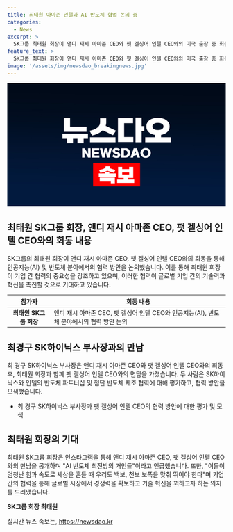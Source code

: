 ```yaml
---
title: 최태원 아마존 인텔과 AI 반도체 협업 논의 중
categories:
  - News
excerpt: >
  SK그룹 최태원 회장이 앤디 재시 아마존 CEO와 팻 겔싱어 인텔 CEO와의 미국 출장 중 회동을 통해 AI와 반도체 분야의 협업 방안을 논의했다. 최근 아마존이 자체 AI 반도체 개발에 집중하고 있는 가운데, SK그룹과의 협력 가능성이 주목받고 있다. 또한, SK하이닉스와 인텔의 반도체 파트너십을 평가하고 첨단 반도체 제조 협력을 확대하기 위한 방안을 모색했다. 최 회장은 이들과의 만남을 통해 미래 기술 발전에 대한 열정을 나타내며 국내 기업들의 세계 무대 진출을 기대했다.
feature_text: >
  SK그룹 최태원 회장이 앤디 재시 아마존 CEO와 팻 겔싱어 인텔 CEO와의 미국 출장 중 회동을 통해 AI와 반도체 분야의 협업 방안을 논의했다. 최근 아마존이 자체 AI 반도체 개발에 집중하고 있는 가운데, SK그룹과의 협력 가능성이 주목받고 있다. 또한, SK하이닉스와 인텔의 반도체 파트너십을 평가하고 첨단 반도체 제조 협력을 확대하기 위한 방안을 모색했다. 최 회장은 이들과의 만남을 통해 미래 기술 발전에 대한 열정을 나타내며 국내 기업들의 세계 무대 진출을 기대했다.
image: '/assets/img/newsdao_breakingnews.jpg'
---
```


<p><img src="/assets/img/newsdao_breakingnews.jpg" alt="pcversion 속보" /></p>

<h2 data-ke-size="size26">최태원 SK그룹 회장, 앤디 재시 아마존 CEO, 팻 겔싱어 인텔 CEO와의 회동 내용</h2>

<p>SK그룹의 최태원 회장이 앤디 재시 아마존 CEO, 팻 겔싱어 인텔 CEO와의 회동을 통해 인공지능(AI) 및 반도체 분야에서의 협력 방안을 논의했습니다. 이를 통해 최태원 회장이 기업 간 협력의 중요성을 강조하고 있으며, 이러한 협력이 글로벌 기업 간의 기술력과 혁신을 촉진할 것으로 기대하고 있습니다.</p>

<p data-ke-size="size16"> </p>

<table>
    <thead>
        <tr>
            <th>참가자</th>
            <th>회동 내용</th>
        </tr>
    </thead>
    <tbody>
        <tr>
            <td style="text-align: center; height: 17px;"><b>최태원 SK그룹 회장</b></td>
            <td>앤디 재시 아마존 CEO, 팻 겔싱어 인텔 CEO와 인공지능(AI), 반도체 분야에서의 협력 방안 논의</td>
        </tr>
    </tbody>
</table>

<h2 data-ke-size="size26">최경구 SK하이닉스 부사장과의 만남</h2>

<p>최 경구 SK하이닉스 부사장은 앤디 재시 아마존 CEO와 팻 겔싱어 인텔 CEO와의 회동 후, 최태원 회장과 함께 팻 겔싱어 인텔 CEO와의 면담을 가졌습니다. 두 사람은 SK하이닉스와 인텔의 반도체 파트너십 및 첨단 반도체 제조 협력에 대해 평가하고, 협력 방안을 모색했습니다.</p>

<ul>
  <li>최 경구 SK하이닉스 부사장과 팻 겔싱어 인텔 CEO의 협력 방안에 대한 평가 및 모색</li>
</ul>

<p data-ke-size="size16"> </p>

<h2 data-ke-size="size26">최태원 회장의 기대</h2>

<p>최태원 SK그룹 회장은 인스타그램을 통해 앤디 재시 아마존 CEO, 팻 겔싱어 인텔 CEO와의 만남을 공개하며 "AI 반도체 최전방의 거인들"이라고 언급했습니다. 또한, "이들이 엄청난 힘과 속도로 세상을 흔들 때 우리도 백보, 천보 보폭을 맞춰 뛰어야 한다"며 기업 간의 협력을 통해 글로벌 시장에서 경쟁력을 확보하고 기술 혁신을 꾀하고자 하는 의지를 드러냈습니다.</p>

<p><td style="text-align: center; height: 17px;"><b>SK그룹 회장 최태원</b></td></p>

<p data-ke-size="size16"> </p>
실시간 뉴스 속보는, <a href="https://newsdao.kr" rel="dofollow">https://newsdao.kr</a>


